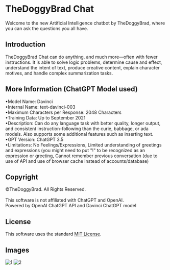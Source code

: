 # TheDoggyBrad Chat
Welcome to the new Artificial Intelligence chatbot by TheDoggyBrad, where you can ask the questions you all have.

## Introduction
TheDoggyBrad Chat can do anything, and much more—often with fewer instructions. It is able to solve logic problems, determine cause and effect, understand the intent of text, produce creative content, explain character motives, and handle complex summarization tasks.

## More Information (ChatGPT Model used)
•Model Name: Davinci
<br>
•Internal Name: text-davinci-003
<br>
•Maximum Characters per Response: 2048 Characters
<br>
•Training Data: Up to September 2021
<br>
•Description: Can do any language task with better quality, longer output, and consistent instruction-following than the curie, babbage, or ada models. Also supports some additional features such as inserting text.
<br>
•GPT Version: ChatGPT 3.5
<br>
•Limitations: No Feelings/Expressions, Limited understanding of greetings and expressions (you might need to put "!" to be recognized as an expression or greeting, Cannot remember previous conversation (due to use of API and use of browser cache instead of accounts/database)

## Copyright
©TheDoggyBrad. All Rights Reserved.
<br><br>
This software is not affiliated with ChatGPT and OpenAI.<br>
Powered by OpenAI ChatGPT API and Davinci ChatGPT model

## License 
This software uses the standard [MIT License](https://github.com/thedoggybrad/chat/blob/main/LICENSE).

## Images
![1](https://thedoggybrad.github.io/chat/1.jpg)
![2](https://thedoggybrad.github.io/chat/2.jpg)
